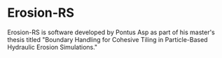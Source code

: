 # Erosion-RS
Erosion-RS is software developed by Pontus Asp as part of his master's thesis titled "Boundary Handling for Cohesive Tiling in Particle-Based Hydraulic Erosion Simulations."
